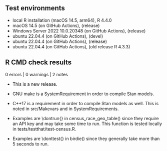 ## Test environments
* local R installation (macOS 14.5, arm64), R 4.4.0
* macOS 14.5 (on GitHub Actions), (release)
* Windows Server 2022 10.0.20348 (on GitHub Actions), (release)
* ubuntu 22.04.4 (on GitHub Actions), (devel)
* ubuntu 22.04.4 (on GitHub Actions), (release)
* ubuntu 22.04.4 (on GitHub Actions), (old release R 4.3.3)

## R CMD check results

0 errors | 0 warnings | 2 notes

* This is a new release.

* GNU make is a SystemRequirement in order to compile Stan models.

* C++17 is a requirement in order to compile Stan models as well.
  This is noted in src/Makevars and in SystemRequirements.

* Examples are \dontrun{} in census_race_geo_table() since they require an API
  key and may take some time to run. This function is tested locally in 
  tests/testthat/test-census.R.
* Examples are \donttest{} in birdie() since they generally take more than 5
  seconds to run. 
